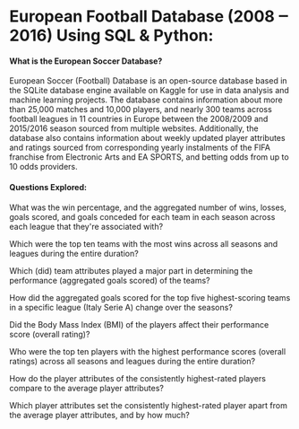 # European Football Database (2008 ‒ 2016) Using SQL & Python:

#### What is the European Soccer Database?

European Soccer (Football) Database is an open-source database based in the SQLite database engine available on Kaggle for use in data analysis and machine learning projects. The database contains information about more than 25,000 matches and 10,000 players, and nearly 300 teams across football leagues in 11 countries in Europe between the 2008/2009 and 2015/2016 season sourced from multiple websites. Additionally, the database also contains information about weekly updated player attributes and ratings sourced from corresponding yearly instalments of the FIFA franchise from Electronic Arts and EA SPORTS, and betting odds from up to 10 odds providers.

#### Questions Explored:
What was the win percentage, and the aggregated number of wins, losses, goals scored, and goals conceded for each team in each season across each league that they're associated with?

Which were the top ten teams with the most wins across all seasons and leagues during the entire duration?

Which (did) team attributes played a major part in determining the performance (aggregated goals scored) of the teams?

How did the aggregated goals scored for the top five highest-scoring teams in a specific league (Italy Serie A) change over the seasons?

Did the Body Mass Index (BMI) of the players affect their performance score (overall rating)?

Who were the top ten players with the highest performance scores (overall ratings) across all seasons and leagues during the entire duration?

How do the player attributes of the consistently highest-rated players compare to the average player attributes?

Which player attributes set the consistently highest-rated player apart from the average player attributes, and by how much?
